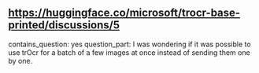 ## https://huggingface.co/microsoft/trocr-base-printed/discussions/5

contains_question: yes
question_part: I was wondering if it was possible to use trOcr for a batch of a few images at once instead of sending them one by one.